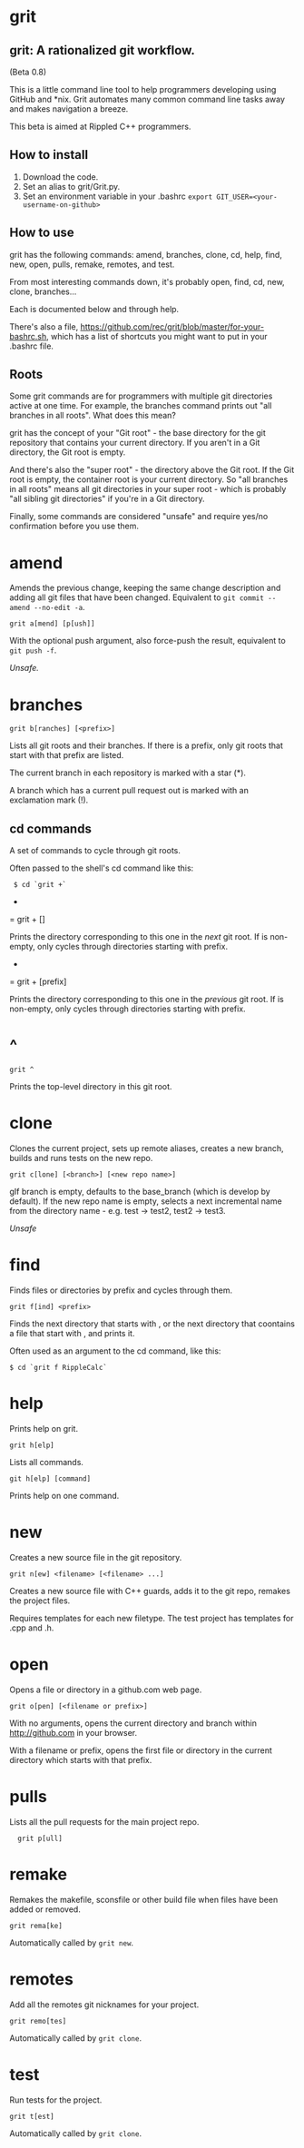 grit
====

grit: A rationalized git workflow.
----------------------------

(Beta 0.8)

This is a little command line tool to help programmers developing using GitHub
and *nix.  Grit automates many common command line tasks away and makes
navigation a breeze.

This beta is aimed at Rippled C++ programmers.


How to install
--------------

1. Download the code.
2. Set an alias to grit/Grit.py.
3. Set an environment variable in your .bashrc `export GIT_USER=<your-username-on-github>`


How to use
-----------

grit has the following commands: amend, branches, clone, cd, help, find, new,
    open, pulls, remake, remotes, and test.

From most interesting commands down, it's probably open, find, cd, new, clone,
branches...

Each is documented below and through help.

There's also a file, https://github.com/rec/grit/blob/master/for-your-bashrc.sh,
which has a list of shortcuts you might want to put in your .bashrc file.


Roots
-----

Some grit commands are for programmers with multiple git directories active at
one time.  For example, the branches command prints out "all branches in all
roots".  What does this mean?

grit has the concept of your "Git root" - the base directory for the git
repository that contains your current directory.  If you aren't in a Git
directory, the Git root is empty.

And there's also the "super root" - the directory above the Git root.  If
the Git root is empty, the container root is your current directory.  So "all
branches in all roots" means all git directories in your super root - which is
probably "all sibling git directories" if you're in a Git directory.


Finally, some commands are considered "unsafe" and require yes/no confirmation
before you use them.


amend
=====

Amends the previous change, keeping the same change description and adding all
git files that have been changed.  Equivalent to
`git commit --amend --no-edit -a`.

    grit a[mend] [p[ush]]

With the optional push argument, also force-push the result, equivalent to
`git push -f`.

*Unsafe.*


branches
======

    grit b[ranches] [<prefix>]

Lists all git roots and their branches.  If there is a prefix, only git roots
that start with that prefix are listed.

The current branch in each repository is marked with a star (*).

A branch which has a current pull request out is marked with an
exclamation mark (!).

cd commands
-----------

A set of commands to cycle through git roots.

Often passed to the shell's cd command like this:

     $ cd `grit +`


+
=
    grit + [<prefix>]

Prints the directory corresponding to this one in the _next_ git root.
If <prefix> is non-empty, only cycles through directories starting with prefix.

-
=
    grit + [prefix]

Prints the directory corresponding to this one in the _previous_ git root.
If <prefix> is non-empty, only cycles through directories starting with prefix.

^
=
    grit ^

Prints the top-level directory in this git root.


clone
=====

Clones the current project, sets up remote aliases, creates a new branch, builds
and runs tests on the new repo.


    grit c[lone] [<branch>] [<new repo name>]

gIf branch is empty, defaults to the base_branch (which is develop by default).
If the new repo name is empty, selects a next incremental name from the
directory name - e.g. test -> test2, test2 -> test3.

*Unsafe*


find
=====

Finds files or directories by prefix and cycles through them.

    grit f[ind] <prefix>

Finds the next directory that starts with <prefix>, or the next directory that
coontains a file that start with <prefix>, and prints it.

Often used as an argument to the cd command, like this:

    $ cd `grit f RippleCalc`


help
===

Prints help on grit.


    grit h[elp]

Lists all commands.

    git h[elp] [command]

Prints help on one command.


new
===

Creates a new source file in the git repository.

    grit n[ew] <filename> [<filename> ...]

Creates a new source file with C++ guards, adds it to the git repo, remakes
the project files.

Requires templates for each new filetype.  The test project has templates for
.cpp and .h.


open
====

Opens a file or directory in a github.com web page.

    grit o[pen] [<filename or prefix>]

With no arguments, opens the current directory and branch within
http://github.com in your browser.

With a filename or prefix, opens the first file or directory in the current
directory which starts with that prefix.


pulls
=====

Lists all the pull requests for the main project repo.

      grit p[ull]

remake
======

Remakes the makefile, sconsfile or other build file when files have been
added or removed.

    grit rema[ke]

Automatically called by `grit new`.

remotes
======

Add all the remotes git nicknames for your project.

    grit remo[tes]

Automatically called by `grit clone`.

test
====

Run tests for the project.

    grit t[est]

Automatically called by `grit clone`.

#
